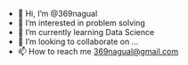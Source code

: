 - 👋 Hi, I’m @369nagual
- 👀 I’m interested in problem solving
- 🌱 I’m currently learning Data Science
- 💞️ I’m looking to collaborate on ...
- 📫 How to reach me 369nagual@gmail.com

<!---
369nagual/369nagual is a ✨ special ✨ repository because its `README.md` (this file) appears on your GitHub profile.
You can click the Preview link to take a look at your changes.
--->
